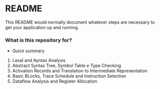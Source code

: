 # README #

This README would normally document whatever steps are necessary to get your application up and running.

### What is this repository for? ###

* Quick summary

1. Lexal and Ayntax Analysis
2. Abstract Syntax Tree, Symbol Table e Type Checking
3. Activation Records and Translation to Intermediate Representation
4. Basic BLocks, Trace Schedule and Instruction Selection
5. Dataflow Analysis and Register Allocation
